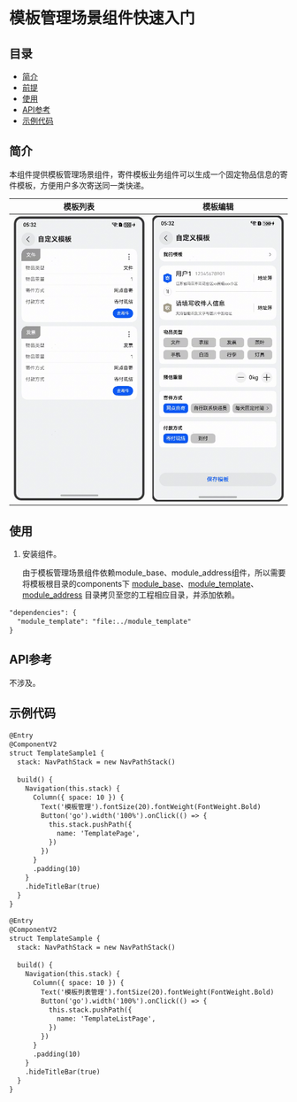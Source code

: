 # 模板管理场景组件快速入门

## 目录

- [简介](#简介)
- [前提](#前提)
- [使用](#使用)
- [API参考](#API参考)
- [示例代码](#示例代码)

## 简介

本组件提供模板管理场景组件，寄件模板业务组件可以生成一个固定物品信息的寄件模板，方便用户多次寄送同一类快递。

| 模板列表                                         | 模板编辑                                         |
|----------------------------------------------|----------------------------------------------|
| <img src="screenshots/list.png" width="300"> | <img src="screenshots/edit.png" width="300"> |

## 使用

1. 安装组件。

   由于模板管理场景组件依赖module_base、module_address组件，所以需要将模板根目录的components下
   [module_base](../module_base)、[module_template](../module_template)、[module_address](../module_address)
   目录拷贝至您的工程相应目录，并添加依赖。

```
"dependencies": {
  "module_template": "file:../module_template"
}
```

## API参考

不涉及。

## 示例代码

```
@Entry
@ComponentV2
struct TemplateSample1 {
  stack: NavPathStack = new NavPathStack()

  build() {
    Navigation(this.stack) {
      Column({ space: 10 }) {
        Text('模板管理').fontSize(20).fontWeight(FontWeight.Bold)
        Button('go').width('100%').onClick(() => {
          this.stack.pushPath({
            name: 'TemplatePage',
          })
        })
      }
      .padding(10)
    }
    .hideTitleBar(true)
  }
}
```

```
@Entry
@ComponentV2
struct TemplateSample {
  stack: NavPathStack = new NavPathStack()

  build() {
    Navigation(this.stack) {
      Column({ space: 10 }) {
        Text('模板列表管理').fontSize(20).fontWeight(FontWeight.Bold)
        Button('go').width('100%').onClick(() => {
          this.stack.pushPath({
            name: 'TemplateListPage',
          })
        })
      }
      .padding(10)
    }
    .hideTitleBar(true)
  }
}
```